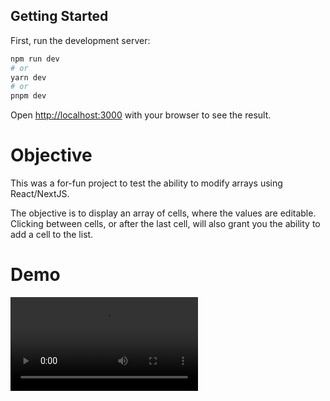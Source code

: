 ## Getting Started

First, run the development server:

```bash
npm run dev
# or
yarn dev
# or
pnpm dev
```

Open [http://localhost:3000](http://localhost:3000) with your browser to see the result.

# Objective
This was a for-fun project to test the ability to modify arrays using React/NextJS. 

The objective is to display an array of cells, where the values are editable. Clicking between cells, or after the last cell, will also grant you the ability to add a cell to the list.

# Demo
![](https://github.com/CellArrayReactBeginnerChallenge/public/demo.mp4)

